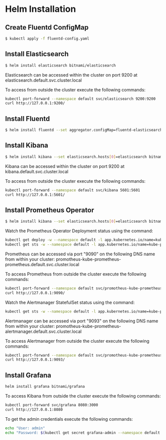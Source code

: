 # Helm Installation

## Create Fluentd ConfigMap

```bash
$ kubectl apply -f fluentd-config.yaml
```

## Install Elasticsearch

```bash
$ helm install elasticsearch bitnami/elasticsearch
```

Elasticsearch can be accessed within the cluster on port 9200 at elasticsearch.default.svc.cluster.local

To access from outside the cluster execute the following commands:

```bash
kubectl port-forward --namespace default svc/elasticsearch 9200:9200
curl http://127.0.0.1:9200/
```

## Install Fluentd

```bash
$ helm install fluentd --set aggregator.configMap=fluentd-elasticsearch bitnami/fluentd
```

## Install Kibana

```bash
$ helm install kibana --set elasticsearch.hosts[0]=elasticsearch bitnami/kibana
```

Kibana can be accessed within the cluster on port 9200 at kibana.default.svc.cluster.local

To access from outside the cluster execute the following commands:

```bash
kubectl port-forward --namespace default svc/kibana 5601:5601
curl http://127.0.0.1:5601/
```

## Install Prometheus Operator

```bash
$ helm install kibana --set elasticsearch.hosts[0]=elasticsearch bitnami/kibana
```

Watch the Prometheus Operator Deployment status using the command:

```bash
kubectl get deploy -w --namespace default -l app.kubernetes.io/name=kube-prometheus-operator,app.kubernetes.io/instance=promotheus
kubectl get sts -w --namespace default -l app.kubernetes.io/name=kube-prometheus-prometheus,app.kubernetes.io/instance=promotheus
```

Prometheus can be accessed via port "9090" on the following DNS name from within your cluster: promotheus-kube-prometheus-prometheus.default.svc.cluster.local

To access Prometheus from outside the cluster execute the following commands:

```bash
kubectl port-forward --namespace default svc/promotheus-kube-prometheus-prometheus 9090:9090
curl http://127.0.0.1:9090/
```

Watch the Alertmanager StatefulSet status using the command:

```bash
kubectl get sts -w --namespace default -l app.kubernetes.io/name=kube-prometheus-alertmanager,app.kubernetes.io/instance=promotheus
```

Alertmanager can be accessed via port "9093" on the following DNS name from within your cluster: promotheus-kube-prometheus-alertmanager.default.svc.cluster.local

To access Alertmanager from outside the cluster execute the following commands:

```bash
kubectl port-forward --namespace default svc/promotheus-kube-prometheus-alertmanager 9093:9093
curl http://127.0.0.1:9093/
```

## Install Grafana

```bash
helm install grafana bitnami/grafana
```

To access Kibana from outside the cluster execute the following commands:

```bash
kubectl port-forward svc/grafana 8080:3000
curl http://127.0.0.1:8080
```

To get the admin credentials execute the following commands:

```bash
echo "User: admin"
echo "Password: $(kubectl get secret grafana-admin --namespace default -o jsonpath="{.data.GF_SECURITY_ADMIN_PASSWORD}" | base64 -d)"
```
